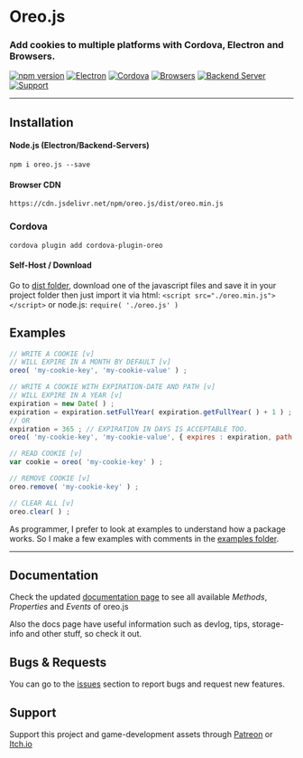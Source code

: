 # Oreo.js
### Add cookies to multiple platforms with Cordova, Electron and Browsers.

[![npm version](https://badge.fury.io/js/oreo.js.svg)](//npmjs.com/package/oreo.js)
[![Electron](https://img.shields.io/badge/Electron-Yes-blue.svg)](#available-platforms)
[![Cordova](https://img.shields.io/badge/Cordova-Yes-blue.svg)](#available-platforms)
[![Browsers](https://img.shields.io/badge/Browsers-Yes-blue.svg)](#available-platforms)
[![Backend Server](https://img.shields.io/badge/Backend%20Servers-Yes-blue.svg)](#available-platforms)
[![Support](https://img.shields.io/badge/Support-Patreon-orange.svg)](https://patreon.com/PudreteDiablo)

------

## Installation
#### Node.js (Electron/Backend-Servers)
```
npm i oreo.js --save
```

#### Browser CDN
```
https://cdn.jsdelivr.net/npm/oreo.js/dist/oreo.min.js
```

### Cordova
```
cordova plugin add cordova-plugin-oreo
```

#### Self-Host / Download
Go to [dist folder](https://github.com/PudreteDiablo/oreo.js/tree/master/dist), download one of the javascript files and save it in your project folder then just import it via html: ```<script src="./oreo.min.js"></script>``` or node.js: ```require( './oreo.js' )``` 

## Examples
```js
// WRITE A COOKIE [v]
// WILL EXPIRE IN A MONTH BY DEFAULT [v]
oreo( 'my-cookie-key', 'my-cookie-value' ) ;

// WRITE A COOKIE WITH EXPIRATION-DATE AND PATH [v]
// WILL EXPIRE IN A YEAR [v]
expiration = new Date( ) ;
expiration = expiration.setFullYear( expiration.getFullYear( ) + 1 ) ;
// OR 
expiration = 365 ; // EXPIRATION IN DAYS IS ACCEPTABLE TOO.
oreo( 'my-cookie-key', 'my-cookie-value', { expires : expiration, path : '/blog/' } ) ;

// READ COOKIE [v]
var cookie = oreo( 'my-cookie-key' ) ;

// REMOVE COOKIE [v]
oreo.remove( 'my-cookie-key' ) ;

// CLEAR ALL [v]
oreo.clear( ) ;
```

As programmer, I prefer to look at examples to understand how a package works. So I make a few examples with comments in the [examples folder](https://github.com/PudreteDiablo/oreo.js/tree/master/examples).

------

## Documentation
Check the updated [documentation page](https://pudretediablo.github.io/oreo.js) to see all available *Methods*, *Properties* and *Events* of oreo.js

Also the docs page have useful information such as devlog, tips, storage-info and other stuff, so check it out.

## Bugs & Requests
You can go to the [issues](https://github.com/PudreteDiablo/oreo.js/issues) section to report bugs and request new features.

## Support
Support this project and game-development assets through [Patreon](https://patreon.com/PudreteDiablo) or [Itch.io](https://pudretediablo.itch.io/)